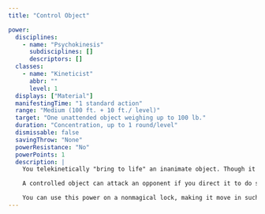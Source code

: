 ```yaml
---
title: "Control Object"

power:
  disciplines:
    - name: "Psychokinesis"
      subdisciplines: []
      descriptors: []
  classes:
    - name: "Kineticist"
      abbr: ""
      level: 1
  displays: ["Material"]
  manifestingTime: "1 standard action"
  range: "Medium (100 ft. + 10 ft./ level)"
  target: "One unattended object weighing up to 100 lb."
  duration: "Concentration, up to 1 round/level"
  dismissable: false
  savingThrow: "None"
  powerResistance: "No"
  powerPoints: 1
  description: |
    You telekinetically "bring to life" an inanimate object. Though it is not actually alive, the object moves under your control. Live vegetation cannot be controlled in this fashion, nor can already animated objects or undead. The controlled object moves like a puppet, with jerky and clumsy movements, at a speed of up to 20 feet. If its form is rigid, it makes creaking, groaning, or grating sounds as you control it.

    A controlled object can attack an opponent if you direct it to do so. It has one slam attack, at a base attack bonus equal to your base attack bonus plus your Intelligence modifier. If the attack hits, it deals points of damage equal to {% die_roll 1 6 0 %} plus your Intelligence modifier. A controlled object has its usual hardness and hit points.

    You can use this power on a nonmagical lock, making it move in such a way as to attempt to unlock itself. If another character makes an Open Lock check involving a lock that you are concentrating on controlling, the character gains a +4 bonus on the check.
---
```

